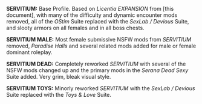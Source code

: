 **SERVITIUM:** Base Profile. Based on _Licentia EXPANSION_ from [this document], with many of the difficulty and dynamic encounter mods removed, all of the _OStim_ Suite replaced with the _SexLab / Devious_ Suite, and slooty armors on all females and in all boss chests.

**SERVITIUM MALE:** Most female submissive NSFW mods from _SERVITIUM_ removed, _Paradise Halls_ and several related mods added for male or female dominant roleplay.

**SERVITIUM DEAD:** Completely reworked _SERVITIUM_ with several of the NSFW mods changed up and the primary mods in the _Serana Dead Sexy_ Suite added. Very grim, bleak visual style.

**SERVITIUM TOYS:** Minorly reworked _SERVITIUM_ with the _SexLab / Devious_ Suite replaced with the _Toys & Love_ Suite.


